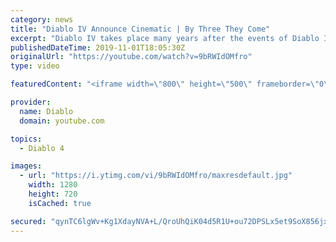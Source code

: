 ```yaml
---
category: news
title: "Diablo IV Announce Cinematic | By Three They Come"
excerpt: "Diablo IV takes place many years after the events of Diablo III, after millions have been slaughtered by the actions of the High Heavens and Burning Hells alike."
publishedDateTime: 2019-11-01T18:05:30Z
originalUrl: "https://youtube.com/watch?v=9bRWIdOMfro"
type: video

featuredContent: "<iframe width=\"800\" height=\"500\" frameborder=\"0\" src=\"https://www.youtube.com/embed/9bRWIdOMfro\" allow=\"accelerometer; autoplay; encrypted-media; gyroscope; picture-in-picture\" allowfullscreen></iframe>"

provider:
  name: Diablo
  domain: youtube.com

topics:
  - Diablo 4

images:
  - url: "https://i.ytimg.com/vi/9bRWIdOMfro/maxresdefault.jpg"
    width: 1280
    height: 720
    isCached: true

secured: "qynTC6lgWv+Kg1XdayNVA+L/QroUhQiK04d5R1U+ou72DPSLx5et9SoX856jxFmswlvCT8T4fFHBc8mb+Fi9xZPxKcOIwpy7zQ8Y6cChkAsW7Bj1J7bDUi1WLDy/vx3s1gkYquyi20E3VWH5sojrHrrEJSr2oeUkJvyCRyWlHrHsqlXJI9Cvxboc9tkCCU6/cNaAe9NG8lP/fY6ABgtoPsHZVGPRta5qjeVWZIlFnmzngY6J+do+J5GgH8uEwjQ5d80MC8qEWgWUZSfpuZoPCOyPq0f4cZo6E9k082HmElipbsSPtaZZMjV2G3lZa2neyJP80M6wh3rilecNmiUY/mZJTLmsDKx5DoRF8AjC6XdpK2x11oIOfH5/WsUuDYg9R7t7AeJR9JpBHZqBiwmt4K3cSW4SjwxkC2Hfi6PVhpI+PSKgc61pmzMpjvwR9Mj9;cEbPWl4h9/P++CLuw4rkrw=="
---
```


